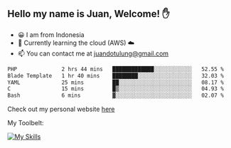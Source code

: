 ## Hello my name is Juan, Welcome! ✋

- 😀 I am from Indonesia
- 📖 Currently learning the cloud (AWS) ☁️
- 📫 You can contact me at juandotulung@gmail.com

<!--START_SECTION:waka-->

```txt
PHP              2 hrs 44 mins   █████████████░░░░░░░░░░░░   52.55 %
Blade Template   1 hr 40 mins    ████████░░░░░░░░░░░░░░░░░   32.03 %
YAML             25 mins         ██░░░░░░░░░░░░░░░░░░░░░░░   08.17 %
C                15 mins         █▒░░░░░░░░░░░░░░░░░░░░░░░   04.93 %
Bash             6 mins          ▓░░░░░░░░░░░░░░░░░░░░░░░░   02.07 %
```

<!--END_SECTION:waka-->

Check out my personal website [here](https://juanchristian.com)

My Toolbelt:

[![My Skills](https://skillicons.dev/icons?i=go,js,ts,nodejs,express,react,nextjs,vue,tailwind,vite,html,css,python,php,aws,bash,linux,postgres,mysql,redis,kafka,docker,vercel,netlify,vscode,figma)](https://skillicons.dev)

